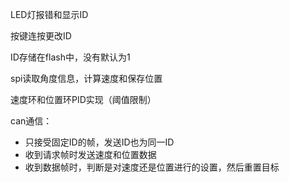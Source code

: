 LED灯报错和显示ID

按键连按更改ID

ID存储在flash中，没有默认为1

spi读取角度信息，计算速度和保存位置

速度环和位置环PID实现（阈值限制）

can通信：

- 只接受固定ID的帧，发送ID也为同一ID
- 收到请求帧时发送速度和位置数据
- 收到数据帧时，判断是对速度还是位置进行的设置，然后重置目标
